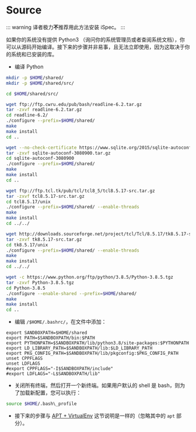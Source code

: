 # Source

::: warning
译者极力**不**推荐用此方法安装 iSpec。
:::

如果你的系统没有提供 Python3 （询问你的系统管理员或者查阅系统文档），你可以从源码开始编译。接下来的步骤并非易事，且无法立即使用，因为这取决于你的系统和已安装的库。

- 编译 Python

``` bash
mkdir -p $HOME/shared/
mkdir -p $HOME/shared/src/

cd $HOME/shared/src/

wget ftp://ftp.cwru.edu/pub/bash/readline-6.2.tar.gz
tar -zxvf readline-6.2.tar.gz 
cd readline-6.2/
./configure --prefix=$HOME/shared/
make
make install
cd ..

wget --no-check-certificate https://www.sqlite.org/2015/sqlite-autoconf-3080900.tar.gz
tar -zxvf sqlite-autoconf-3080900.tar.gz 
cd sqlite-autoconf-3080900
./configure --prefix=$HOME/shared/
make
make install
cd ..

wget ftp://ftp.tcl.tk/pub/tcl/tcl8_5/tcl8.5.17-src.tar.gz
tar -zxvf tcl8.5.17-src.tar.gz 
cd tcl8.5.17/unix
./configure --prefix=$HOME/shared/ --enable-threads
make
make install
cd ../../

wget http://downloads.sourceforge.net/project/tcl/Tcl/8.5.17/tk8.5.17-src.tar.gz
tar -zxvf tk8.5.17-src.tar.gz
cd tk8.5.17/unix
./configure --prefix=$HOME/shared/ --enable-threads
make
make install
cd ../../

wget -c https://www.python.org/ftp/python/3.8.5/Python-3.8.5.tgz
tar -zxvf Python-3.8.5.tgz
cd Python-3.8.5
./configure --enable-shared --prefix=$HOME/shared/
make
make install
cd ..
```

- 编辑 `/$HOME/.bashrc/`，在文件中添加：

```
export SANDBOXPATH=$HOME/shared
export PATH=$SANDBOXPATH/bin:$PATH
export PYTHONPATH=$SANDBOXPATH/lib/python3.8/site-packages:$PYTHONPATH
export LD_LIBRARY_PATH=$SANDBOXPATH/lib:$LD_LIBRARY_PATH
export PKG_CONFIG_PATH=$SANDBOXPATH/lib/pkgconfig:$PKG_CONFIG_PATH
unset CPPFLAGS
unset LDFLAGS
#export CPPFLAGS="-I$SANDBOXPATH/include"
#export LDFLAGS="-L$SANDBOXPATH/lib"
```

- 关闭所有终端，然后打开一个新终端。如果用户默认的 shell 是 bash，则为了加载新配置，您可以执行：
 
``` bash
source $HOME/.bash\_profile
```

- 接下来的步骤与 [APT + VirtualEnv](./APT+VirtualEnv.html) 这节说明是一样的（忽略其中的 `apt` 部分）。
